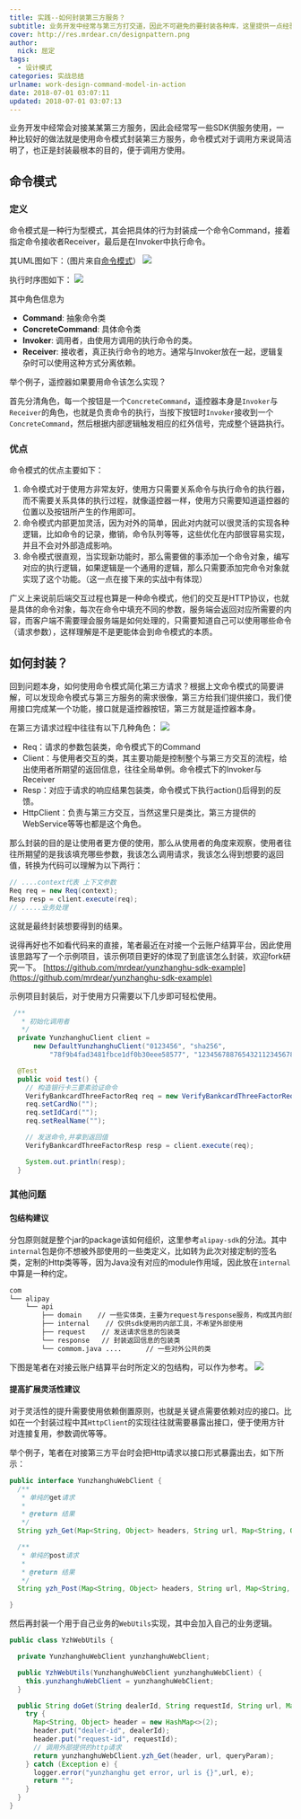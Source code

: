 ```yaml
---
title: 实践--如何封装第三方服务？
subtitle: 业务开发中经常与第三方打交道，因此不可避免的要封装各种库，这里提供一点经验。
cover: http://res.mrdear.cn/designpattern.png
author: 
  nick: 屈定
tags:
  - 设计模式
categories: 实战总结
urlname: work-design-command-model-in-action
date: 2018-07-01 03:07:11
updated: 2018-07-01 03:07:13
---
```

业务开发中经常会对接某某第三方服务，因此会经常写一些SDK供服务使用，一种比较好的做法就是使用命令模式封装第三方服务，命令模式对于调用方来说简洁明了，也正是封装最根本的目的，便于调用方使用。

## 命令模式

### 定义
命令模式是一种行为型模式，其会把具体的行为封装成一个命令Command，接着指定命令接收者Receiver，最后是在Invoker中执行命令。

其UML图如下：（图片来自[命令模式](http://design-patterns.readthedocs.io/zh_CN/latest/behavioral_patterns/command.html)）
![](https://res.mrdear.cn/1530426470.png)

执行时序图如下：
![](https://res.mrdear.cn/1530426529.png)

其中角色信息为
- **Command**: 抽象命令类
- **ConcreteCommand**: 具体命令类
- **Invoker**: 调用者，由使用方调用的执行命令的类。
- **Receiver**: 接收者，真正执行命令的地方。通常与Invoker放在一起，逻辑复杂时可以使用这种方式分离依赖。

举个例子，遥控器如果要用命令该怎么实现？

首先分清角色，每一个按钮是一个`ConcreteCommand`，遥控器本身是`Invoker`与`Receiver`的角色，也就是负责命令的执行，当按下按钮时`Invoker`接收到一个`ConcreteCommand`，然后根据内部逻辑触发相应的红外信号，完成整个链路执行。


### 优点
命令模式的优点主要如下：

1. 命令模式对于使用方非常友好，使用方只需要关系命令与执行命令的执行器，而不需要关系具体的执行过程，就像遥控器一样，使用方只需要知道遥控器的位置以及按钮所产生的作用即可。
2. 命令模式内部更加灵活，因为对外的简单，因此对内就可以很灵活的实现各种逻辑，比如命令的记录，撤销，命令队列等等，这些优化在内部很容易实现，并且不会对外部造成影响。
3. 命令模式很直观，当实现新功能时，那么需要做的事添加一个命令对象，编写对应的执行逻辑，如果逻辑是一个通用的逻辑，那么只需要添加完命令对象就实现了这个功能。（这一点在接下来的实战中有体现）

广义上来说前后端交互过程也算是一种命令模式，他们的交互是HTTP协议，也就是具体的命令对象，每次在命令中填充不同的参数，服务端会返回对应所需要的内容，而客户端不需要理会服务端是如何处理的，只需要知道自己可以使用哪些命令（请求参数），这样理解是不是更能体会到命令模式的本质。

## 如何封装？
回到问题本身，如何使用命令模式简化第三方请求？根据上文命令模式的简要讲解，可以发现命令模式与第三方服务的需求很像，第三方给我们提供接口，我们使用接口完成某一个功能，接口就是遥控器按钮，第三方就是遥控器本身。

在第三方请求过程中往往有以下几种角色：
![](http://res.mrdear.cn/1530007398.png)

- Req：请求的参数包装类，命令模式下的Command
- Client：与使用者交互的类，其主要功能是控制整个与第三方交互的流程，给出使用者所期望的返回信息，往往全局单例。命令模式下的Invoker与Receiver
- Resp：对应于请求的响应结果包装类，命令模式下执行action()后得到的反馈。
- HttpClient：负责与第三方交互，当然这里只是类比，第三方提供的WebService等等也都是这个角色。

那么封装的目的是让使用者更方便的使用，那么从使用者的角度来观察，使用者往往所期望的是我该填充哪些参数，我该怎么调用请求，我该怎么得到想要的返回值，转换为代码可以理解为以下两行：
```java
// ....context代表 上下文参数
Req req = new Req(context);
Resp resp = client.execute(req);
// .....业务处理
```
这就是最终封装想要得到的结果。

说得再好也不如看代码来的直接，笔者最近在对接一个云账户结算平台，因此使用该思路写了一个示例项目，该示例项目更好的体现了到底该怎么封装，欢迎fork研究一下。
[https://github.com/mrdear/yunzhanghu-sdk-example](https://github.com/mrdear/yunzhanghu-sdk-example)

示例项目封装后，对于使用方只需要以下几步即可轻松使用。
```java
 /**
   * 初始化调用者
   */
  private YunzhanghuClient client =
      new DefaultYunzhanghuClient("0123456", "sha256",
          "78f9b4fad3481fbce1df0b30eee58577", "123456788765432112345678", new WebUtils());

  @Test
  public void test() {
    // 构造银行卡三要素验证命令
    VerifyBankcardThreeFactorReq req = new VerifyBankcardThreeFactorReq();
    req.setCardNo("");
    req.setIdCard("");
    req.setRealName("");

    // 发送命令,并拿到返回值
    VerifyBankcardThreeFactorResp resp = client.execute(req);

    System.out.println(resp);
  }
```

### 其他问题

#### 包结构建议
分包原则就是整个jar的package该如何组织，这里参考`alipay-sdk`的分法。其中`internal`包是你不想被外部使用的一些类定义，比如转为此次对接定制的签名类，定制的Http类等等，因为Java没有对应的module作用域，因此放在`internal`中算是一种约定。
```txt
com
└── alipay
    └── api
        ├── domain    // 一些实体类，主要为request与response服务，构成其内部的属性
        ├── internal    // 仅供sdk使用的内部工具，不希望外部使用
        ├── request    // 发送请求信息的包装类
        └── response   // 封装返回信息的包装类
        └── commom.java ....      // 一些对外公共的类
```
下图是笔者在对接云账户结算平台时所定义的包结构，可以作为参考。
![](http://res.mrdear.cn/1530420796.png)

#### 提高扩展灵活性建议
对于灵活性的提升需要使用依赖倒置原则，也就是关键点需要依赖对应的接口。比如在一个封装过程中其`HttpClient`的实现往往就需要暴露出接口，便于使用方针对连接复用，参数调优等等。

举个例子，笔者在对接第三方平台时会把Http请求以接口形式暴露出去，如下所示：
```java
public interface YunzhanghuWebClient {
  /**
   * 单纯的get请求
   *
   * @return 结果
   */
  String yzh_Get(Map<String, Object> headers, String url, Map<String, Object> queryParam) throws Exception;

  /**
   * 单纯的post请求
   *
   * @return 结果
   */
  String yzh_Post(Map<String, Object> headers, String url, Map<String, Object> formParam) throws Exception;

}
```
然后再封装一个用于自己业务的`WebUtils`实现，其中会加入自己的业务逻辑。
```java
public class YzhWebUtils {

  private YunzhanghuWebClient yunzhanghuWebClient;

  public YzhWebUtils(YunzhanghuWebClient yunzhanghuWebClient) {
    this.yunzhanghuWebClient = yunzhanghuWebClient;
  }

  public String doGet(String dealerId, String requestId, String url, Map<String, Object> queryParam) {
    try {
      Map<String, Object> header = new HashMap<>(2);
      header.put("dealer-id", dealerId);
      header.put("request-id", requestId);
      // 调用外部提供的http请求
      return yunzhanghuWebClient.yzh_Get(header, url, queryParam);
    } catch (Exception e) {
      logger.error("yunzhanghu get error, url is {}",url, e);
      return "";
    }
  }
}
```

